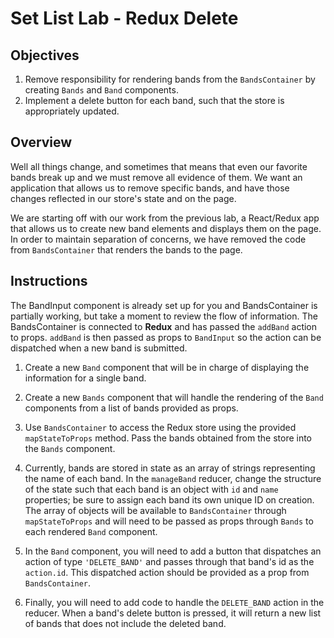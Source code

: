 # Set List Lab - Redux Delete

## Objectives

1. Remove responsibility for rendering bands from the `BandsContainer` by 
creating `Bands` and `Band` components.
2. Implement a delete button for each band, such that the store is appropriately 
updated.

## Overview

Well all things change, and sometimes that means that even our favorite bands 
break up and we must remove all evidence of them. We want an application that 
allows us to remove specific bands, and have those changes reflected in our 
store's state and on the page.  

We are starting off with our work from the previous lab, a React/Redux app that 
allows us to create new band elements and displays them on the page. In order to 
maintain separation of concerns, we have removed the code from `BandsContainer` 
that renders the bands to the page. 

## Instructions

The BandInput component is already set up for you and BandsContainer is partially 
working, but take a moment to review the flow of information. The BandsContainer 
is connected to __Redux__ and has passed the `addBand` action to props. `addBand` 
is then passed as props to `BandInput` so the action can be dispatched when a new 
band is submitted. 

1. Create a new `Band` component that will be in charge of displaying the 
information for a single band.

2. Create a new `Bands` component that will handle the rendering of the `Band` 
components from a list of bands provided as props.

3. Use `BandsContainer` to access the Redux store using the provided 
`mapStateToProps` method. Pass the bands obtained from the store into the 
`Bands` component.

4. Currently, bands are stored in state as an array of strings representing the 
name of each band. In the `manageBand` reducer, change the structure of the state 
such that each band is an object with `id` and `name` properties; be sure to 
assign each band its own unique ID on creation. The array of objects will be 
available to `BandsContainer` through `mapStateToProps` and will need to be 
passed as props through `Bands` to each rendered `Band` component.

5. In the `Band` component, you will need to add a button that dispatches an 
action of type `'DELETE_BAND'` and passes through that band's id as the 
`action.id`. This dispatched action should be provided as a prop from 
`BandsContainer`.

6. Finally, you will need to add code to handle the `DELETE_BAND` action in the 
reducer. When a band's delete button is pressed, it will return a new list of 
bands that does not include the deleted band.

